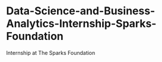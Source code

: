 # Data-Science-and-Business-Analytics-Internship-Sparks-Foundation
Internship at The Sparks Foundation
